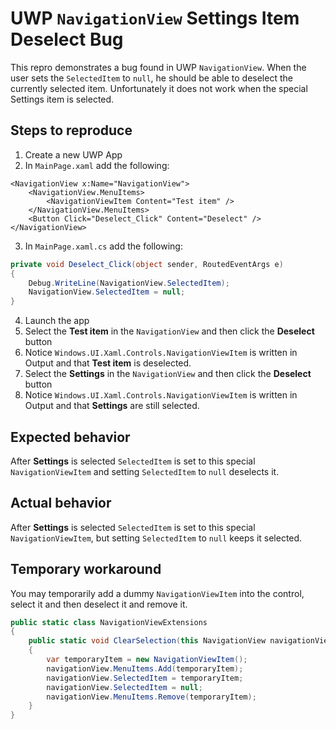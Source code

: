 # UWP `NavigationView` Settings Item Deselect Bug

This repro demonstrates a bug found in UWP `NavigationView`. When the user sets the `SelectedItem` to `null`, he should be able to deselect the currently selected item. Unfortunately it does not work when the special Settings item is selected.

## Steps to reproduce

1. Create a new UWP App
2. In `MainPage.xaml` add the following:
``` xaml
<NavigationView x:Name="NavigationView">
    <NavigationView.MenuItems>
        <NavigationViewItem Content="Test item" />
    </NavigationView.MenuItems>
    <Button Click="Deselect_Click" Content="Deselect" />
</NavigationView>
```
3. In `MainPage.xaml.cs` add the following:
``` c#
private void Deselect_Click(object sender, RoutedEventArgs e)
{
    Debug.WriteLine(NavigationView.SelectedItem);
    NavigationView.SelectedItem = null;
}
```
4. Launch the app
5. Select the **Test item** in the `NavigationView` and then click the **Deselect** button
6. Notice `Windows.UI.Xaml.Controls.NavigationViewItem` is written in Output and that **Test item** is deselected.
7. Select the **Settings** in the `NavigationView` and then click the **Deselect** button
8. Notice `Windows.UI.Xaml.Controls.NavigationViewItem` is written in Output and that **Settings** are still selected.

## Expected behavior

After **Settings** is selected `SelectedItem` is set to this special `NavigationViewItem` and setting `SelectedItem` to `null` deselects it.

## Actual behavior

After **Settings** is selected `SelectedItem` is set to this special `NavigationViewItem`, but setting `SelectedItem` to `null` keeps it selected.

## Temporary workaround

You may temporarily add a dummy `NavigationViewItem` into the control, select it and then deselect it and remove it.

``` c#
public static class NavigationViewExtensions
{
    public static void ClearSelection(this NavigationView navigationView)
    {
        var temporaryItem = new NavigationViewItem();
        navigationView.MenuItems.Add(temporaryItem);
        navigationView.SelectedItem = temporaryItem;
        navigationView.SelectedItem = null;
        navigationView.MenuItems.Remove(temporaryItem);
    }
}
```
